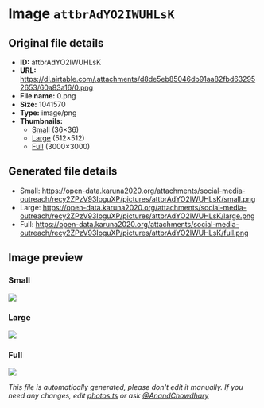 # Image `attbrAdYO2IWUHLsK`

## Original file details

- **ID:** attbrAdYO2IWUHLsK
- **URL:** https://dl.airtable.com/.attachments/d8de5eb85046db91aa82fbd632952653/60a83a16/0.png
- **File name:** 0.png
- **Size:** 1041570
- **Type:** image/png
- **Thumbnails:**
  - [Small](https://dl.airtable.com/.attachmentThumbnails/22052429f74dfc64a717c3d83059e984/787c328a) (36×36)
  - [Large](https://dl.airtable.com/.attachmentThumbnails/0e4752cafadaaf9e1411eabb53ac69ff/dafaa499) (512×512)
  - [Full](https://dl.airtable.com/.attachmentThumbnails/8a177d5cae624c5feab951fd5a3e5d65/f6cacbf9) (3000×3000)

## Generated file details

- Small: https://open-data.karuna2020.org/attachments/social-media-outreach/recy2ZPzV93IoguXP/pictures/attbrAdYO2IWUHLsK/small.png
- Large: https://open-data.karuna2020.org/attachments/social-media-outreach/recy2ZPzV93IoguXP/pictures/attbrAdYO2IWUHLsK/large.png
- Full: https://open-data.karuna2020.org/attachments/social-media-outreach/recy2ZPzV93IoguXP/pictures/attbrAdYO2IWUHLsK/full.png

## Image preview

### Small

![](https://open-data.karuna2020.org/attachments/social-media-outreach/recy2ZPzV93IoguXP/pictures/attbrAdYO2IWUHLsK/small.png)

### Large

![](https://open-data.karuna2020.org/attachments/social-media-outreach/recy2ZPzV93IoguXP/pictures/attbrAdYO2IWUHLsK/large.png)

### Full

![](https://open-data.karuna2020.org/attachments/social-media-outreach/recy2ZPzV93IoguXP/pictures/attbrAdYO2IWUHLsK/full.png)

_This file is automatically generated, please don't edit it manually. If you need any changes, edit [photos.ts](/photos.ts) or ask [@AnandChowdhary](https://github.com/AnandChowdhary)_
